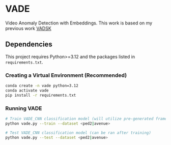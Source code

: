 # VADE
Video Anomaly Detection with Embeddings. This work is based on my previous work [VADSK](https://github.com/thomasfoltz/VADSK)

## Dependencies

This project requires Python>=3.12 and the packages listed in `requirements.txt`.

### Creating a Virtual Environment (Recommended)

```bash
conda create -n vade python=3.12
conda activate vade
pip install -r requirements.txt
```

### Running VADE
```bash
# Train VADE_CNN classification model (will utilize pre-generated frame descriptions if present)
python vade.py --train --dataset <ped2|avenue>

# Test VADE_CNN classification model (can be ran after training)
python vade.py --test --dataset <ped2|avenue>
```
